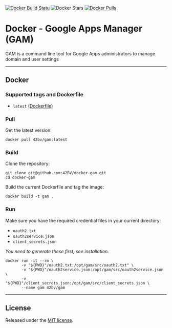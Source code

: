 [![Docker Build Statu](https://img.shields.io/docker/build/42bv/gam.svg)](https://hub.docker.com/r/42bv/gam/builds/) ![Docker Stars](https://img.shields.io/docker/stars/42bv/gam.svg) [![Docker Pulls](https://img.shields.io/docker/pulls/42bv/gam.svg)](https://hub.docker.com/r/42bv/gam/)

# Docker - Google Apps Manager (GAM)

GAM is a command line tool for Google Apps administrators to manage domain and user settings

---

## Docker

### Supported tags and Dockerfile

- `latest` [(Dockerfile)](https://github.com/42BV/docker-gam/blob/master/Dockerfile)


### Pull  

Get the latest version:
```
docker pull 42bv/gam:latest
```

### Build  

Clone the repository:
```
git clone git@github.com:42BV/docker-gam.git
cd docker-gam
```

Build the current Dockerfile  and tag the image:   
```
docker build -t gam .
```

### Run

Make sure you have the required credential files in your current directory:
- `oauth2.txt`
- `oauth2service.json`
- `client_secrets.json`

*You need to generate these first, see installation.*
```
docker run -it --rm \
       -v "${PWD}"/oauth2.txt:/opt/gam/src/oauth2.txt" \
       -v "${PWD}"/oauth2service.json:/opt/gam/src/oauth2service.json \
       -v "${PWD}"/client_secrets.json:/opt/gam/src/client_secrets.json \
       --name gam 42bv/gam
```

---

## License

Released under the [MIT license](https://github.com/42BV/docker-gam/blob/master/LICENSE.md).